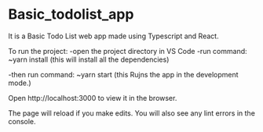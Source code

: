 # Basic_todolist_app
It is a Basic Todo List web app made using Typescript and React.

To run the project:
-open the project directory in VS Code
-run command: ~yarn install
(this will install all the dependencies)

-then run command: ~yarn start
(this Rujns the app in the development mode.)

Open http://localhost:3000 to view it in the browser.

The page will reload if you make edits.
You will also see any lint errors in the console.
